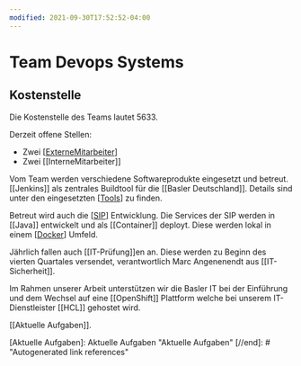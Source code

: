 ```yaml
---
modified: 2021-09-30T17:52:52-04:00
---
```


# Team Devops Systems

## Kostenstelle
Die Kostenstelle des Teams lautet 5633.

Derzeit offene Stellen:
- Zwei [[ExterneMitarbeiter]]
- Zwei [[InterneMitarbeiter]]


Vom Team werden verschiedene Softwareprodukte eingesetzt und betreut. [[Jenkins]] als zentrales Buildtool für die [[Basler Deutschland]]. Details sind unter den eingesetzten [[Tools]] zu finden.

Betreut wird auch die [[SIP]] Entwicklung. Die Services der SIP werden in [[Java]] entwickelt und als [[Container]] deployt. Diese werden lokal in einem [[Docker]] Umfeld.

Jährlich fallen auch [[IT-Prüfung]]en an. Diese werden zu Beginn des vierten Quartales versendet, verantwortlich Marc Angenenendt aus [[IT-Sicherheit]].

Im Rahmen unserer Arbeit unterstützen wir die Basler IT bei der Einführung und dem Wechsel auf eine [[OpenShift]] Plattform welche bei unserem IT-Dienstleister [[HCL]] gehostet wird.

[[Aktuelle Aufgaben]].

[//begin]: # "Autogenerated link references for markdown compatibility"
[ExterneMitarbeiter]: ExterneMitarbeiter "ExterneMitarbeiter"
[Tools]: Tools "Tools"
[SIP]: SIP "SIP"
[Docker]: ../Docker/Docker "Docker"
[Aktuelle Aufgaben]: Aktuelle Aufgaben "Aktuelle Aufgaben"
[//end]: # "Autogenerated link references"